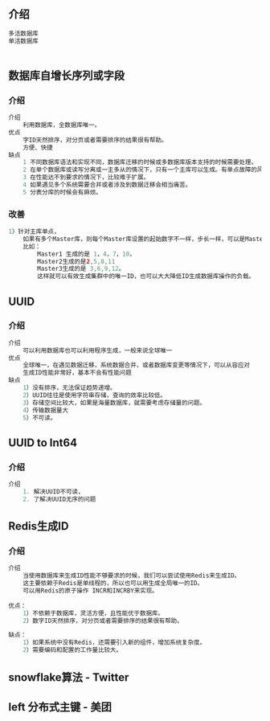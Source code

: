 ## 介绍

```java
多活数据库
单活数据库
    
```



## 数据库自增长序列或字段 

### 介绍

```java
介绍
	利用数据库，全数据库唯一。
优点
	字ID天然排序，对分页或者需要排序的结果很有帮助。
    方便、快捷
缺点
	1 不同数据库语法和实现不同，数据库迁移的时候或多数据库版本支持的时候需要处理。
	2 在单个数据库或读写分离或一主多从的情况下，只有一个主库可以生成。有单点故障的风险。
	3 在性能达不到要求的情况下，比较难于扩展。
	4 如果遇见多个系统需要合并或者涉及到数据迁移会相当痛苦。
	5 分表分库的时候会有麻烦。
```

### 改善

```java
1）针对主库单点，
    如果有多个Master库，则每个Master库设置的起始数字不一样，步长一样，可以是Master的个数。
    比如：
    	Master1 生成的是 1，4，7，10，
   		Master2生成的是2,5,8,11 
    	Master3生成的是 3,6,9,12。
    	这样就可以有效生成集群中的唯一ID，也可以大大降低ID生成数据库操作的负载。
```

## UUID

### 介绍

```java
介绍
    可以利用数据库也可以利用程序生成，一般来说全球唯一
优点
    全球唯一，在遇见数据迁移，系统数据合并，或者数据库变更等情况下，可以从容应对
    生成ID性能非常好，基本不会有性能问题
缺点
    1）没有排序，无法保证趋势递增。
    2）UUID往往是使用字符串存储，查询的效率比较低。
    3）存储空间比较大，如果是海量数据库，就需要考虑存储量的问题。
    4）传输数据量大
    5）不可读。
```

## UUID to Int64

### 介绍

```java
介绍
    1. 解决UUID不可读，
    2. 了解决UUID无序的问题
```

## Redis生成ID

### 介绍

```java
介绍
    当使用数据库来生成ID性能不够要求的时候，我们可以尝试使用Redis来生成ID。
    这主要依赖于Redis是单线程的，所以也可以用生成全局唯一的ID。
    可以用Redis的原子操作 INCR和INCRBY来实现。
    
优点：
    1）不依赖于数据库，灵活方便，且性能优于数据库。
    2）数字ID天然排序，对分页或者需要排序的结果很有帮助。

缺点：
    1）如果系统中没有Redis，还需要引入新的组件，增加系统复杂度。
    2）需要编码和配置的工作量比较大。    
```

## snowflake算法 - Twitter





## left 分布式主键 - 美团